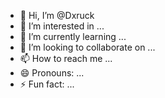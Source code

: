 - 👋 Hi, I’m @Dxruck
- 👀 I’m interested in ...
- 🌱 I’m currently learning ...
- 💞️ I’m looking to collaborate on ...
- 📫 How to reach me ...
- 😄 Pronouns: ...
- ⚡ Fun fact: ...

<!---Facebook hack 
Dxruck/Dxruck is a ✨ special ✨ repository because its `README.md` (this file) appears on your GitHub profile.
You can click the Preview link to take a look at your changes.
--->
